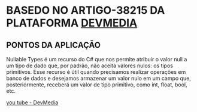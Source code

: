 # BASEDO NO ARTIGO-38215 DA PLATAFORMA [DEVMEDIA](https://www.devmedia.com.br/)

## PONTOS DA APLICAÇÃO

Nullable Types é um recurso do C# que nos permite atribuir o valor null a um tipo de dado que, por padrão, não aceita valores nulos: os tipos primitivos. Esse recurso é útil quando precisamos realizar operações em banco de dados e desejamos armazenar um valor nulo em um campo que, posteriormente, receberá um valor de tipo primitivo, como int, float, bool, etc.



[you tube - DevMedia](https://youtu.be/dVKpGIsgXlg)